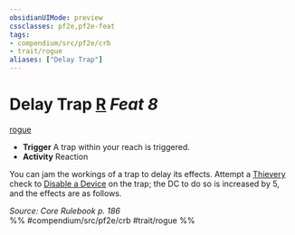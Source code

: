 ```yaml
---
obsidianUIMode: preview
cssclasses: pf2e,pf2e-feat
tags:
- compendium/src/pf2e/crb
- trait/rogue
aliases: ["Delay Trap"]
---
```

# Delay Trap  [R](rules/core-rulebook/chapter-9-playing-the-game.md#Actions "Reaction") *Feat 8*  
[rogue](rules/traits/rogue.md "Rogue Class Trait")  

- **Trigger** A trap within your reach is triggered.
- **Activity** Reaction

You can jam the workings of a trap to delay its effects. Attempt a [Thievery](compendium/skills.md#Thievery) check to [Disable a Device](rules/actions/disable-a-device.md) on the trap; the DC to do so is increased by 5, and the effects are as follows.

*Source: Core Rulebook p. 186*  
%% #compendium/src/pf2e/crb #trait/rogue %%